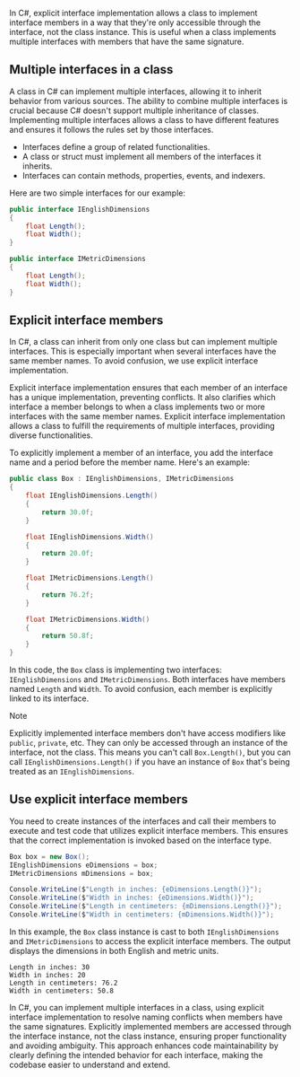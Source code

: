 In C#, explicit interface implementation allows a class to implement interface members in a way that they're only accessible through the interface, not the class instance. This is useful when a class implements multiple interfaces with members that have the same signature.

## Multiple interfaces in a class

A class in C# can implement multiple interfaces, allowing it to inherit behavior from various sources. The ability to combine multiple interfaces is crucial because C# doesn't support multiple inheritance of classes. Implementing multiple interfaces allows a class to have different features and ensures it follows the rules set by those interfaces.

- Interfaces define a group of related functionalities.
- A class or struct must implement all members of the interfaces it inherits.
- Interfaces can contain methods, properties, events, and indexers.

Here are two simple interfaces for our example:

```csharp
public interface IEnglishDimensions
{
    float Length();
    float Width();
}

public interface IMetricDimensions
{
    float Length();
    float Width();
}
```

## Explicit interface members

In C#, a class can inherit from only one class but can implement multiple interfaces. This is especially important when several interfaces have the same member names. To avoid confusion, we use explicit interface implementation.

Explicit interface implementation ensures that each member of an interface has a unique implementation, preventing conflicts. It also clarifies which interface a member belongs to when a class implements two or more interfaces with the same member names. Explicit interface implementation allows a class to fulfill the requirements of multiple interfaces, providing diverse functionalities.

To explicitly implement a member of an interface, you add the interface name and a period before the member name. Here's an example:

```csharp
public class Box : IEnglishDimensions, IMetricDimensions
{
    float IEnglishDimensions.Length()
    {
        return 30.0f;
    }

    float IEnglishDimensions.Width()
    {
        return 20.0f;
    }

    float IMetricDimensions.Length()
    {
        return 76.2f;
    }

    float IMetricDimensions.Width()
    {
        return 50.8f;
    }
}
```

In this code, the `Box` class is implementing two interfaces: `IEnglishDimensions` and `IMetricDimensions`. Both interfaces have members named `Length` and `Width`. To avoid confusion, each member is explicitly linked to its interface.

> [!NOTE]
> Explicitly implemented interface members don't have access modifiers like `public`, `private`, etc. They can only be accessed through an instance of the interface, not the class. This means you can't call `Box.Length()`, but you can call `IEnglishDimensions.Length()` if you have an instance of `Box` that's being treated as an `IEnglishDimensions`.

## Use explicit interface members

You need to create instances of the interfaces and call their members to execute and test code that utilizes explicit interface members. This ensures that the correct implementation is invoked based on the interface type.

```csharp
Box box = new Box();
IEnglishDimensions eDimensions = box;
IMetricDimensions mDimensions = box;

Console.WriteLine($"Length in inches: {eDimensions.Length()}");
Console.WriteLine($"Width in inches: {eDimensions.Width()}");
Console.WriteLine($"Length in centimeters: {mDimensions.Length()}");
Console.WriteLine($"Width in centimeters: {mDimensions.Width()}");
```

In this example, the `Box` class instance is cast to both `IEnglishDimensions` and `IMetricDimensions` to access the explicit interface members. The output displays the dimensions in both English and metric units.

```console
Length in inches: 30
Width in inches: 20
Length in centimeters: 76.2
Width in centimeters: 50.8
```

In C#, you can implement multiple interfaces in a class, using explicit interface implementation to resolve naming conflicts when members have the same signatures. Explicitly implemented members are accessed through the interface instance, not the class instance, ensuring proper functionality and avoiding ambiguity. This approach enhances code maintainability by clearly defining the intended behavior for each interface, making the codebase easier to understand and extend.
